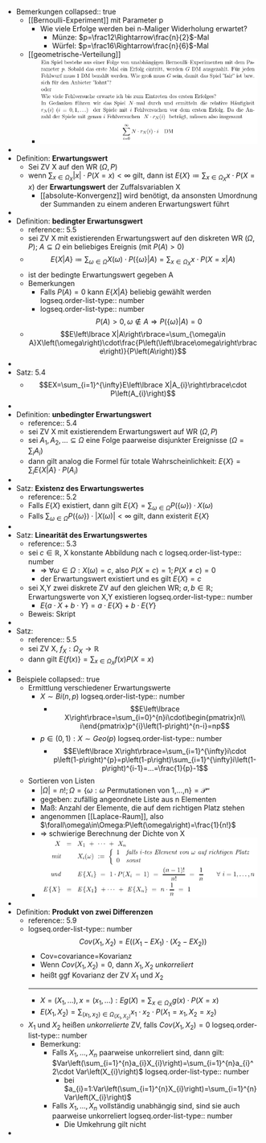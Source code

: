 - Bemerkungen
  collapsed:: true
	- [[Bernoulli-Experiment]] mit Parameter p
		- Wie viele Erfolge werden bei n-Maliger Widerholung erwartet?
			- Münze: $p=\frac12\Rightarrow\frac{n}{2}$-Mal
			- Würfel: $p=\frac16\Rightarrow\frac{n}{6}$-Mal
	- [[geometrische-Verteilung]]
		- ![image.png](../assets/image_1746984068989_0.png)
-
- Definition: **Erwartungswert**
	- Sei ZV X auf den WR $\left(\Omega,P\right)$
	- wenn $\sum_{x\in\Omega_{X}}\left|x\right|\cdot P\left(X=x\right)<\infty$ gilt, dann ist $E\left\lbrace X\right\rbrace\coloneqq \sum_{x\in\Omega_{X}}x\cdot P\left(X=x\right)$ der **Erwartungswert** der Zuffalsvariablen X
		- [[absolute-Konvergenz]] wird benötigt, da ansonsten Umordnung der Summanden zu einem anderen Erwartungswert führt
-
- Definition: **bedingter Erwartunsgwert**
	- reference:: 5.5
	- sei ZV X mit existierenden Erwartungswert auf den diskreten WR $\left(\Omega,P\right)$; $A\subseteq\Omega$ ein beliebiges Ereignis (mit $P\left(A\right)>0$)
	- $$E\left\lbrace X|A\right\rbrace\coloneqq \sum_{\omega\in\Omega}X\left(\omega\right)\cdot P\left(\left\lbrace\omega\right\rbrace|A\right)=\sum_{x\in\Omega_{X}}x\cdot P\left(X=x|A\right)$$
	- ist der bedingte Erwartungswert gegeben A
	- Bemerkungen
		- Falls $P\left(A\right)=0$ kann $E\left\lbrace X|A\right\rbrace$ beliebig gewählt werden
		  logseq.order-list-type:: number
		- logseq.order-list-type:: number
		  $$P\left(A\right)>0,\omega\notin A\Rightarrow P\left(\left\lbrace\omega\right\rbrace|A\right)=0$$
	- $$E\left\lbrace X|A\right\rbrace=\sum_{\omega\in A}X\left(\omega\right)\cdot\frac{P\left(\left\lbrace\omega\right\rbrace\right)}{P\left(A\right)}$$
-
- Satz: 5.4
	- $$EX=\sum_{i=1}^{\infty}E\left\lbrace X|A_{i}\right\rbrace\cdot P\left(A_{i}\right)$$
-
- Definition: **unbedingter Erwartungswert**
	- reference:: 5.4
	- sei ZV X mit existierendem Erwartungswert auf WR $\left(\Omega,P\right)$
	- sei $A_1,A_2,...\subseteq\Omega$ eine Folge paarweise disjunkter Ereignisse ($\Omega=\sum_{i}A_{i}$)
	- dann gilt analog die Formel für totale Wahrscheinlichkeit: $E\left\lbrace X\right\rbrace=\sum_{i}E\left\lbrace X|A\right\rbrace\cdot P\left(A_{i}\right)$
-
- Satz: **Existenz des Erwartungswertes**
	- reference:: 5.2
	- Falls $E\left\lbrace X\right\rbrace$ existiert, dann gilt $E\left\lbrace X\right\rbrace=\sum_{\omega\in\Omega}P\left(\left\lbrace\omega\right\rbrace\right)\cdot X\left(\omega\right)$
	- Falls $\sum_{\omega\in\Omega}P\left(\left\lbrace\omega\right\rbrace\right)\cdot\left|X\left(\omega\right)\right|<\infty$ gilt, dann existerit $E\left\lbrace X\right\rbrace$
-
- Satz: **Linearität des Erwartungswertes**
	- reference:: 5.3
	- sei $c\in\mathbb{R}$, X konstante Abbildung nach c
	  logseq.order-list-type:: number
		- => $\forall\omega\in\Omega:X\left(\omega\right)=c$, also $P\left(X=c\right)=1;P\left(X\neq c\right)=0$
		- der Erwartungswert existiert und es gilt $E\left\lbrace X\right\rbrace=c$
	- sei X,Y zwei diskrete ZV auf den gleichen WR; $a,b\in\mathbb{R}$; Erwartungswerte von X,Y existieren
	  logseq.order-list-type:: number
		- $E\left\lbrace a\cdot X+b\cdot Y\right\rbrace=a\cdot E\left\lbrace X\right\rbrace+b\cdot E\left\lbrace Y\right\rbrace$
	- Beweis: Skript
-
- Satz:
	- reference:: 5.5
	- sei ZV X, $f_{X}:\Omega_{X}\rightarrow\mathbb{R}$
	- dann gilt $E\left\lbrace f\left(x\right)\right\rbrace=\sum_{x\in\Omega_{X}}f\left(x\right)P\left(X=x\right)$
-
- Beispiele
  collapsed:: true
	- Ermittlung verschiedener Erwartungswerte
		- $X\sim Bi\left(n,p\right)$
		  logseq.order-list-type:: number
			- $$E\left\lbrace X\right\rbrace=\sum_{i=0}^{n}i\cdot\begin{pmatrix}n\\ i\end{pmatrix}p^{i}\left(1-p\right)^{n-i}=np$$
		- $p\in\left(0,1\right):X\sim Geo\left(p\right)$
		  logseq.order-list-type:: number
			- $$E\left\lbrace X\right\rbrace=\sum_{i=1}^{\infty}i\cdot p\left(1-p\right)^{p}=p\left(1-p\right)\sum_{i=1}^{\infty}i\left(1-p\right)^{i-1}=...=\frac{1}{p}-1$$
	- Sortieren von Listen
		- $\left|\Omega\right|=n!;\Omega=\left\lbrace\omega:\omega\text{ Permutationen von 1,...,n}\right\rbrace=\mathcal{P^{n}}$
		- gegeben: zufällig angeordnete Liste aus n Elementen
		- Maß: Anzahl der Elemente, die auf dem richtigen Platz stehen
		- angenommen [[Laplace-Raum]], also $\forall\omega\in\Omega:P\left(\omega\right)=\frac{1}{n!}$
		- => schwierige Berechnung der Dichte von X
		- ![image.png](../assets/image_1746988006094_0.png)
-
- Definition: **Produkt von zwei Differenzen**
	- reference:: 5.9
	- logseq.order-list-type:: number
	  $$Cov\left(X_1,X_2\right)=E\left(\left(X_1-EX_1\right)\cdot\left(X_2-EX_2\right)\right)$$
		- Cov=covariance=Kovarianz
		- Wenn $Cov\left(X_1,X_2\right)=0$, dann $X_1,X_2$ *unkorreliert*
		- heißt ggf Kovarianz der ZV $X_1$ und $X_2$
		- ---
		- $X=\left(X_1,...\right),x=\left(x_1,...\right):Eg\left(X\right)=\sum_{x\in\Omega_{X}}g\left(x\right)\cdot P\left(X=x\right)$
		- $E\left(X_1,X_2\right)=\sum_{\left(x_1,x_2\right)\in\Omega_{\left(X_1,X_2\right)}}x_1\cdot x_2\cdot P\left(X_1=x_1,X_2=x_2\right)$
	- $X_1$ und $X_2$ heißen *unkorrelierte* ZV, falls $Cov\left(X_1,X_2\right)=0$
	  logseq.order-list-type:: number
		- Bemerkung:
			- Falls $X_1,...,X_{n}$ paarweise unkorreliert sind, dann gilt: $Var\left(\sum_{i=1}^{n}a_{i}X_{i}\right)=\sum_{i=1}^{n}a_{i}^2\cdot Var\left(X_{i}\right)$
			  logseq.order-list-type:: number
				- bei $a_{i}=1:Var\left(\sum_{i=1}^{n}X_{i}\right)=\sum_{i=1}^{n}Var\left(X_{i}\right)$
			- Falls $X_1,...,X_{n}$ vollständig unabhängig sind, sind sie auch paarweise unkorreliert
			  logseq.order-list-type:: number
				- Die Umkehrung gilt nicht
-